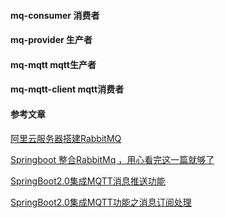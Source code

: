 #### mq-consumer 消费者
#### mq-provider 生产者

#### mq-mqtt mqtt生产者
#### mq-mqtt-client mqtt消费者


#### 参考文章
[阿里云服务器搭建RabbitMQ](https://blog.csdn.net/yuzhiqiang_1/article/details/90480530)

[Springboot 整合RabbitMq ，用心看完这一篇就够了](https://blog.csdn.net/qq_35387940/article/details/100514134)

[SpringBoot2.0集成MQTT消息推送功能](https://blog.csdn.net/qq_41018959/article/details/80592444)

[SpringBoot2.0集成MQTT功能之消息订阅处理](https://blog.csdn.net/qq_41018959/article/details/81076055)



